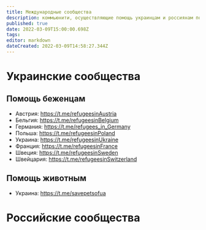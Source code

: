 ```yaml
---
title: Международные сообщества
description: коммьюнити, осуществляющие помощь украинцам и россиянам по миру
published: true
date: 2022-03-09T15:00:00.698Z
tags: 
editor: markdown
dateCreated: 2022-03-09T14:58:27.344Z
---
```


# Украинские сообщества

## Помощь беженцам

* Австрия: https://t.me/refugeesinAustria
* Бельгия: https://t.me/refugeesinBelgium
* Германия: https://t.me/refugees_in_Germany
* Польша: https://t.me/refugeesinPoland
* Украина: https://t.me/refugeesinUkraine
* Франция: https://t.me/refugeesinFrance
* Швеция: https://t.me/refugeesinSweden
* Швейцария: https://t.me/refugeesinSwitzerland

## Помощь животным
* Украина: https://t.me/savepetsofua

# Российские сообщества
